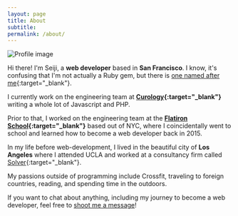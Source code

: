 ```yaml
---
layout: page
title: About
subtitle:
permalink: /about/
---
```

<div id='profile-border'>
  <img id='profile-img' src="https://avatars3.githubusercontent.com/u/9381931" alt="Profile image">
</div>

Hi there! I'm Seiji, a **web developer** based in **San Francisco**. I know, it's confusing that I'm not actually a Ruby gem, but there is [one named after me](https://github.com/ipc103/seiji){:target="_blank"}.

I currently work on the engineering team at
**[Curology](http://curology.com/){:target="_blank"}** writing a whole
lot of Javascript and PHP.

Prior to that, I worked on the engineering team at the **[Flatiron School](http://flatironschool.com/){:target="_blank"}** based out of NYC, where I coincidentally went to school and learned how to become a web developer back in 2015.

In my life before web-development, I lived in the beautiful city of **Los Angeles** where
I attended UCLA and worked at a consultancy firm called
[Solver](http://solverusa.com){:target="_blank"}.

My passions outside of programming include Crossfit, traveling
to foreign countries, reading, and spending time in the outdoors.

If you want to chat about anything, including my journey to become a web developer, feel free to <a href="https://www.linkedin.com/in/snaganuma">shoot me a message</a>!
